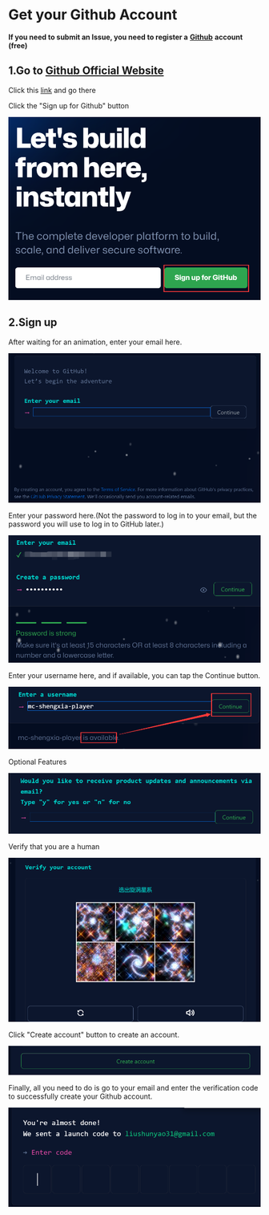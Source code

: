 # Get your Github Account

**If you need to submit an Issue, you need to register a** [**Github**](https://github.com/) **account (free)**

## 1.Go to [Github Official Website](https://github.com/)

Click this [link](https://github.com/) and go there

Click the "Sign up for Github" button

![](<../../.gitbook/assets/image (23).png>)

## **2.Sign up**

After waiting for an animation, enter your email here.

![](<../../.gitbook/assets/image (24).png>)

Enter your password here.(Not the password to log in to your email, but the password you will use to log in to GitHub later.)

![](<../../.gitbook/assets/image (14).png>)

Enter your username here, and if available, you can tap the Continue button.

![](<../../.gitbook/assets/image (20).png>)

Optional Features

![](<../../.gitbook/assets/image (6).png>)

Verify that you are a human

![](<../../.gitbook/assets/image (32).png>)

Click "Create account" button to create an account.

![](<../../.gitbook/assets/image (8).png>)

Finally, all you need to do is go to your email and enter the verification code to successfully create your Github account.

![](<../../.gitbook/assets/image (33).png>)
